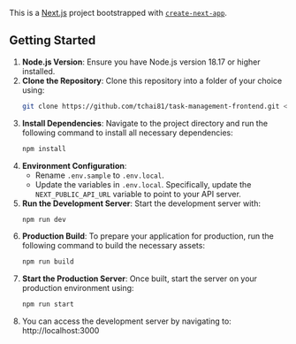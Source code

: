 This is a [Next.js](https://nextjs.org/) project bootstrapped with [`create-next-app`](https://github.com/vercel/next.js/tree/canary/packages/create-next-app).

## Getting Started

1. **Node.js Version**: Ensure you have Node.js version 18.17 or higher installed.
2. **Clone the Repository**: Clone this repository into a folder of your choice using:
   ```bash
   git clone https://github.com/tchai81/task-management-frontend.git <FOLDER_PATH>
   ```
3. **Install Dependencies**: Navigate to the project directory and run the following command to install all necessary dependencies:
   ```bash
   npm install
   ```
4. **Environment Configuration**:
   - Rename `.env.sample` to `.env.local`.
   - Update the variables in `.env.local`. Specifically, update the `NEXT_PUBLIC_API_URL` variable to point to your API server.
5. **Run the Development Server**: Start the development server with:
   ```bash
   npm run dev
   ```
6. **Production Build**: To prepare your application for production, run the following command to build the necessary assets:
   ```bash
   npm run build
   ```
7. **Start the Production Server**: Once built, start the server on your production environment using:
   ```bash
   npm run start
   ```
8. You can access the development server by navigating to: http://localhost:3000
